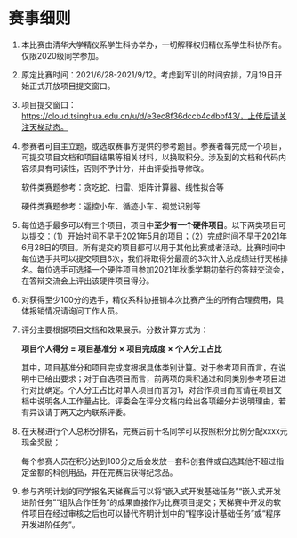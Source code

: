 # 赛事细则  
1. 本比赛由清华大学精仪系学生科协举办，一切解释权归精仪系学生科协所有。仅限2020级同学参加。

2. 原定比赛时间：2021/6/28-2021/9/12。考虑到军训的时间安排，7月19日开始正式开放项目提交窗口。

3. 项目提交窗口：https://cloud.tsinghua.edu.cn/u/d/e3ec8f36dccb4cdbbf43/，上传后请关注天梯动态。

4. 参赛者可自主立题，或选取赛事方提供的参考题目。参赛者每完成一个项目，可提交项目文档和项目结果等相关材料，以换取积分。涉及到的文档和代码内容须具有可读性，否则不予计分，并由评委指导修改。

   软件类赛题参考：贪吃蛇、扫雷、矩阵计算器、线性拟合等

   硬件类赛题参考：遥控小车、循迹小车、视觉识别等

5. 每位选手最多可以有三个项目，项目中**至少有一个硬件项目**。以下两类项目可以提交：（1）开始时间不早于2021年5月的项目；（2）完成时间不早于2021年6月28日的项目。所有提交的项目都可以用于其他比赛或者活动。比赛时间中每位选手共可以提交项目6次，我们将取得分最高的3次计入总成绩进行天梯排名。每位选手可选择一个硬件项目参加2021年秋季学期初举行的答辩交流会，在答辩交流会上评出该硬件项目得分。    

6. 对获得至少100分的选手，精仪系科协报销本次比赛产生的所有合理费用，具体报销情况请询问工作人员。

7. 评分主要根据项目文档和效果展示。分数计算方式为：

   **项目个人得分** **=** **项目基准分** **×** **项目完成度** **×** **个人分工占比**

   其中，项目基准分和项目完成度根据具体类别计算。对于参考项目而言，在说明中已给出要求；对于自选项目而言，前两项的乘积通过和同类别参考项目进行对比确定。个人分工占比对单人项目而言为1，对合作项目而言请在项目文档中说明各人工作量占比。评委会在评分文档内给出各项细分并说明理由，若有异议请于两天之内联系评委。

8. 在天梯进行个人总积分排名，完赛后前十名同学可以按照积分比例分配xxxx元现金奖励；

   每个参赛人员在积分达到100分之后会发放一套科创套件或自选其他不超过指定金额的科创用品，并在完赛后获得纪念品。

9. 参与齐明计划的同学报名天梯赛后可以将“嵌入式开发基础任务”“嵌入式开发进阶任务”“组队合作任务”的成果直接作为比赛项目提交；天梯赛中开发的软件项目在经过审核之后也可以替代齐明计划中的“程序设计基础任务”或“程序开发进阶任务”。